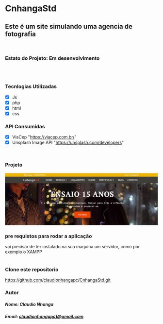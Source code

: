 # CnhangaStd

## Este é um site simulando uma agencia de fotografia 

<br/>

### Estato do Projeto: Em desenvolvimento
<br/>
<br/>

### Tecnlogias Utilizadas 
- [x] Js
- [x] php
- [x] html
- [x] css

### API Consumidas
- [x] ViaCep "https://viacep.com.br/"
- [x] Unsplash Image API "https://unsplash.com/developers"

<br/>

### Projeto

!["CnhangaStd"](assets/images/banner-claudio.jpg)


### pre requistos para rodar a aplicação

vai precisar de ter instalado na sua maquina um servidor, como por exemplo o XAMPP
<br/>
<br/>

### Clone este repositorio
https://github.com/claudionhangapc/CnhangaStd.git
### Autor

##### Nome: Claudio Nhanga
##### Email: claudionhangapc1@gmail.com
